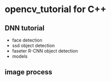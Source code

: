 # opencv_tutorial for C++
## DNN tutorial
- face detection
- ssd object detection
- faseter R-CNN object detection
- models

## image process



